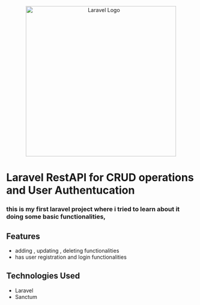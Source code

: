 <p align="center"><a href="https://laravel.com" target="_blank"><img src="https://raw.githubusercontent.com/laravel/art/master/logo-lockup/5%20SVG/2%20CMYK/1%20Full%20Color/laravel-logolockup-cmyk-red.svg" width="400" alt="Laravel Logo"></a></p>

# Laravel RestAPI for CRUD operations and User Authentucation
### this is my first laravel project where i tried to learn about it doing some basic functionalities,

## Features
- adding , updating , deleting functionalities
- has user registration and login functionalities
## Technologies Used
- Laravel
- Sanctum 


